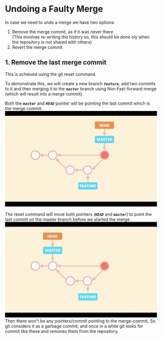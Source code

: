 # Undoing a Faulty Merge

In case we need to undo a merge we have two options:

1. Remove the merge commit, as if it was never there <br>
(This involves re-writing the history so, this should be done oly when the repository is not shared with others)
2. Revert the merge commit

## 1. Remove the last merge commit

This is acheived using the git reset command.

To demonstrate this, we will create a new branch ***`feature`***, add two commits to it and then merging it to the ***`master`*** branch using Non Fast-forward merge (which will result into a merge commit).

Both the ***`master`*** and ***`HEAD`*** pointer will be pointing the last commit which is the merge commit.
![](./images/Screenshot16.png)

The reset command will move both pointers (***`HEAD`*** and ***`master`***) to point the last commit on the master branch before we started the merge. 
![](./images/Screenshot17.png)
Then there won't be any pointers/commit pointing to the merge-commit, So git considers it as a garbage commit; and once in a while git looks for commit like these and removes them from the repository.